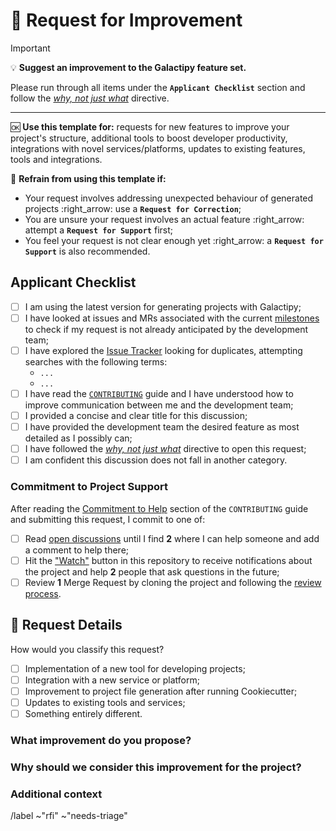# :bow: Request for Improvement

> [!important]
> :bulb: **Suggest an improvement to the Galactipy feature set.**
>
> Please run through all items under the **`Applicant Checklist`** section and follow the [_why, not just what_][1] directive.
>
>---
>
> :ok: **Use this template for:** requests for new features to improve your project's structure, additional tools to boost developer productivity, integrations with novel services/platforms, updates to existing features, tools and integrations.
>
> :no_good: **Refrain from using this template if:**
>
> - Your request involves addressing unexpected behaviour of generated projects :right_arrow: use a **`Request for Correction`**;
> - You are unsure your request involves an actual feature :right_arrow: attempt a **`Request for Support`** first;
> - You feel your request is not clear enough yet :right_arrow: a **`Request for Support`** is also recommended.

[1]: https://gitlab.com/galactipy/galactipy/-/blob/master/CONTRIBUTING.md#say-why-not-just-what

## Applicant Checklist

<!-- Please check all items with an `x` (like `[x]`) before proceeding -->

- [ ] I am using the latest version for generating projects with Galactipy;
- [ ] I have looked at issues and MRs associated with the current [milestones][2] to check if my request is not already anticipated by the development team;
- [ ] I have explored the [Issue Tracker][3] looking for duplicates, attempting searches with the following terms:
  <!-- List all searches you have performed -->
  - `...`
  - `...`
- [ ] I have read the [`CONTRIBUTING`][4] guide and I have understood how to improve communication between me and the development team;
- [ ] I provided a concise and clear title for this discussion;
- [ ] I have provided the development team the desired feature as most detailed as I possibly can;
- [ ] I have followed the [_why, not just what_][1] directive to open this request;
- [ ] I am confident this discussion does not fall in another category.

[2]: https://gitlab.com/galactipy/galactipy/-/milestones
[3]: https://gitlab.com/galactipy/galactipy/-/issues/?state=all&type%5B%5D=issue
[4]: https://gitlab.com/galactipy/galactipy/-/blob/master/CONTRIBUTING.md#contributing-through-user-requests

### Commitment to Project Support

After reading the [Commitment to Help][5] section of the `CONTRIBUTING` guide and submitting this request, I commit to one of:

- [ ] Read [open discussions][6] until I find **2** where I can help someone and add a comment to help there;
- [ ] Hit the ["Watch"][new7] button in this repository to receive notifications about the project and help **2** people that ask questions in the future;
- [ ] Review **1** Merge Request by cloning the project and following the [review process][7].

[5]: https://gitlab.com/galactipy/galactipy/-/blob/master/CONTRIBUTING.md#commitment-to-help
[6]: https://gitlab.com/galactipy/galactipy/-/issues/?type%5B%5D=issue
[new7]: https://gitlab.com/gitlab-org/gitlab-foss/-/issues/234#note_17497758
[7]: https://gitlab.com/galactipy/galactipy/-/blob/master/CONTRIBUTING.md#contributing-by-reviewing-changes

## :thought_balloon: Request Details

<!-- Please check the single most related item with an `x` (like `[x]`) -->

How would you classify this request?

- [ ] Implementation of a new tool for developing projects;
- [ ] Integration with a new service or platform;
- [ ] Improvement to project file generation after running Cookiecutter;
- [ ] Updates to existing tools and services;
- [ ] Something entirely different.

### What improvement do you propose?

<!-- Describe WHAT your request refers to, with as much detail as possible -->

### Why should we consider this improvement for the project?

<!--
  Defend the reasons why this improvement is important moving forward
  What problem does it solve?
  What benefits does it bring and to whom?
  What would be considered a successful outcome for this development from your perspective?
  Feel free to bring some of your personal experience as a Galactipy user to let us understand the circumstances that led to this request
-->

### Additional context

<!--
  Add any other information here
  Screenshots, links and any content that helps us better visualise your desired outcome are welcome!
-->

/label ~"rfi" ~"needs-triage"
